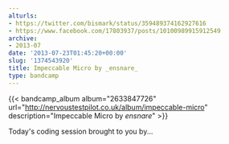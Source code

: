 ```yaml
---
alturls:
- https://twitter.com/bismark/status/359489374162927616
- https://www.facebook.com/17803937/posts/10100989915912549
archive:
- 2013-07
date: '2013-07-23T01:45:20+00:00'
slug: '1374543920'
title: Impeccable Micro by _ensnare_
type: bandcamp
---
```


{{< bandcamp_album album="2633847726" url="http://nervoustestpilot.co.uk/album/impeccable-micro" description="Impeccable Micro by _ensnare_" >}}

Today's coding session brought to you by...

